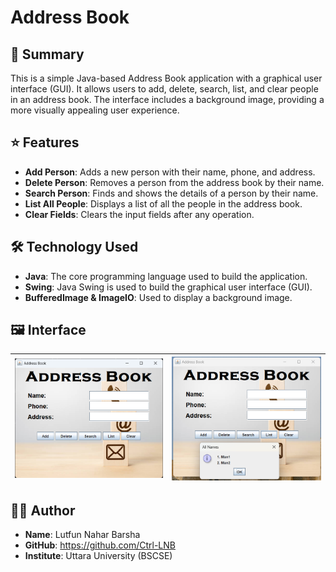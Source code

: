 # Address Book

## 📝 Summary
This is a simple Java-based Address Book application with a graphical user interface (GUI). It allows users to add, delete, search, list, and clear people in an address book. The interface includes a background image, providing a more visually appealing user experience.

## ⭐ Features
- **Add Person**: Adds a new person with their name, phone, and address.
- **Delete Person**: Removes a person from the address book by their name.
- **Search Person**: Finds and shows the details of a person by their name.
- **List All People**: Displays a list of all the people in the address book.
- **Clear Fields**: Clears the input fields after any operation.

## 🛠️ Technology Used
- **Java**: The core programming language used to build the application.
- **Swing**: Java Swing is used to build the graphical user interface (GUI).
- **BufferedImage & ImageIO**: Used to display a background image.

## 🖼️ Interface

| ![Main Interface](interface1.png) | ![List Person Form](interface2.png) |
| ------------------------------------------------- | ---------------------------------------------------- |


## 👩‍🎓 Author
- **Name**: Lutfun Nahar Barsha
- **GitHub**: https://github.com/Ctrl-LNB
- **Institute**: Uttara University (BSCSE)

